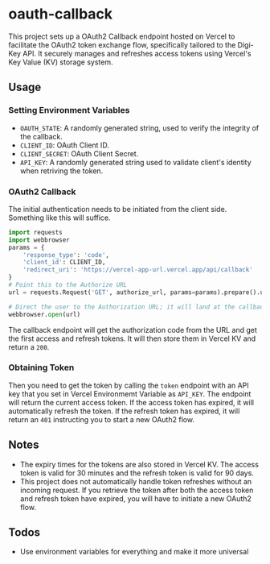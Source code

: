 # oauth-callback
This project sets up a OAuth2 Callback endpoint hosted on Vercel to facilitate the OAuth2 token exchange flow, specifically tailored to the Digi-Key API. It securely manages and refreshes access tokens using Vercel's Key Value (KV) storage system.

## Usage
### Setting Environment Variables
* `OAUTH_STATE`: A randomly generated string, used to verify the integrity of the callback.
* `CLIENT_ID`: OAuth Client ID.
* `CLIENT_SECRET`: OAuth Client Secret.
* `API_KEY`: A randomly generated string used to validate client's identity when retriving the token.
### OAuth2 Callback
The initial authentication needs to be initiated from the client side. Something like this will suffice.
```python
import requests
import webbrowser
params = {
    'response_type': 'code',
    'client_id': CLIENT_ID,
    'redirect_uri': 'https://vercel-app-url.vercel.app/api/callback'
}
# Point this to the Authorize URL
url = requests.Request('GET', authorize_url, params=params).prepare().url

# Direct the user to the Authorization URL; it will land at the callback endpoint
webbrowser.open(url)
```
The callback endpoint will get the authorization code from the URL and get the first access and refresh tokens. It will then store them in Vercel KV and return a `200`. 
### Obtaining Token
Then you need to get the token by calling the `token` endpoint with an API key that you set in Vercel Environmemt Variable as `API_KEY`.  The endpoint will return the current access token. If the access token has expired, it will automatically refresh the token. If the refresh token has expired, it will return an `401` instructing you to start a new OAuth2 flow.

## Notes
* The expiry times for the tokens are also stored in Vercel KV. The access token is valid for 30 minutes and the refresh token is valid for 90 days.
* This project does not automatically handle token refreshes without an incoming request. If you retrieve the token after both the access token and refresh token have expired, you will have to initiate a new OAuth2 flow.

## Todos
* Use environment variables for everything and make it more universal